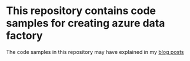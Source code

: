# This repository contains code samples for creating azure data factory
The code samples in this repository may have explained in my [blog posts](https://muralikarumuru.github.io/)
